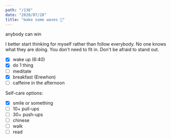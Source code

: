 ```yaml
---
path: "/136"
date: "2020/07/28"
title: "make some waves 🌊"
---
```


anybody can win

I better start thinking for myself rather than follow everybody. No one knows what they are doing. You don't need to fit in. Don't be afraid to stand out.

- [x] wake up (6:40)
- [x] do 1 thing
- [ ] meditate
- [x] breakfast (Erewhon)
- [ ] caffeine in the afternoon

Self-care options:
- [x] smile or something
- [ ] 10+ pull-ups
- [ ] 30+ push-ups
- [ ] chinese
- [ ] walk
- [ ] read

